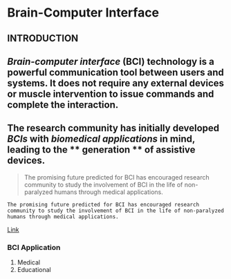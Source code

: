# Brain-Computer Interface
## INTRODUCTION 

*Brain-computer interface* (BCI) technology is a powerful communication tool
between users and systems. It does not require any external devices or muscle
intervention to issue commands and complete the interaction.
------------------------------------------------------------------------
The research community has initially developed ***BCIs*** with ___biomedical___ __*applications*__ in mind,
__leading__ to the ** generation ** of assistive devices.
------------------------------------------------------------------------
> The promising future predicted for BCI has encouraged research
community to study the involvement of BCI in the life of non-paralyzed humans
through medical applications.

`The promising future predicted for BCI has encouraged research
community to study the involvement of BCI in the life of non-paralyzed humans
through medical applications.`

[Link](https://en.wikipedia.org/wiki/Brain%E2%80%93computer_interface)

### BCI Application

1. Medical
2. Educational
